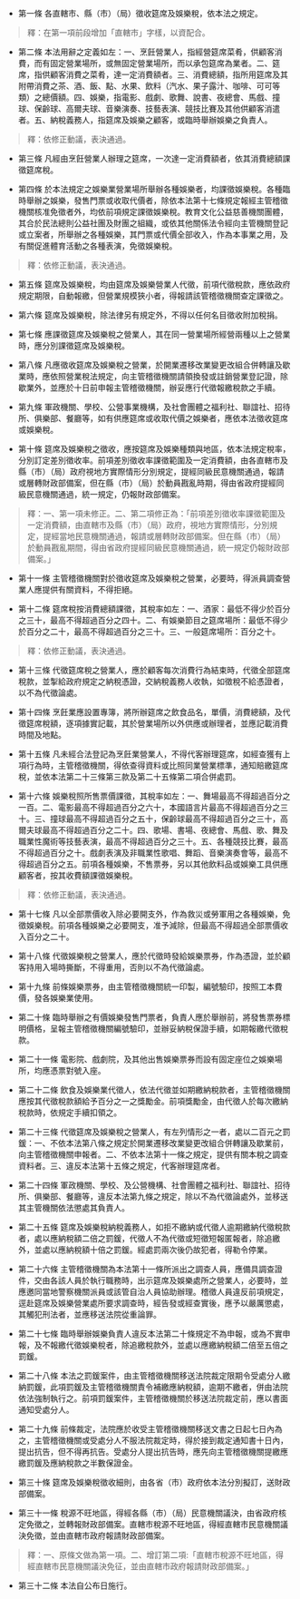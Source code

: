 * 第一條 各直轄市、縣（市）（局）徵收筵席及娛樂稅，依本法之規定。

> 釋：在第一項前段增加「直轄市」字樣，以資配合。

* 第二條 本法用辭之定義如左：一、烹飪營業人，指經營筵席菜肴，供顧客消費，而有固定營業場所，或無固定營業場所，而以承包筵席為業者。二、筵席，指供顧客消費之菜肴，達一定消費額者。三、消費總額，指所用筵席及其附帶消費之茶、酒、飯、點、水果、飲料（汽水、果子露汁、咖啡、可可等類）之總價額。四、娛樂，指電影、戲劇、歌舞、說書、夜總會、馬戲、撞球、保齡球、高爾夫球、音樂演奏、技藝表演、競技比賽及其他供顧客消遣者。五、納稅義務人，指筵席及娛樂之顧客，或臨時舉辦娛樂之負責人。

> 釋：依修正動議，表決通過。

* 第三條 凡經由烹飪營業人辦理之筵席，一次達一定消費額者，依其消費總額課徵筵席稅。

* 第四條 於本法規定之娛樂業營業場所舉辦各種娛樂者，均課徵娛樂稅。各種臨時舉辦之娛樂，發售門票或收取代價者，除依本法第十七條規定報經主管稽徵機關核准免徵者外，均依前項規定課徵娛樂稅。教育文化公益慈善機關團體，其合於民法總則公益社團及財團之組織，或依其他關係法令經向主管機關登記或立案者，所舉辦之各種娛樂，其門票或代價全部收入，作為本事業之用，及有關促進體育活動之各種表演，免徵娛樂稅。

> 釋：依修正動議，表決通過。

* 第五條 筵席及娛樂稅，均由筵席及娛樂營業人代徵，前項代徵稅款，應依政府規定期限，自動報繳，但營業規模狹小者，得報請該管稽徵機關查定課徵之。

* 第六條 筵席及娛樂稅，除法律另有規定外，不得以任何名目徵收附加稅捐。

* 第七條 應課徵筵席及娛樂稅之營業人，其在同一營業場所經營兩種以上之營業時，應分別課徵筵席及娛樂稅。

* 第八條 凡應徵收筵席及娛樂稅之營業，於開業遷移改業變更改組合併轉讓及歇業時，應依照營業稅法規定，向主管稽徵機關請領換發或註銷營業登記證，除歇業外，並應於十日前申報主管稽徵機關，辦妥應行代徵報繳稅款之手續。

* 第九條 軍政機關、學校、公營事業機構，及社會團體之福利社、聯誼社、招待所、俱樂部、餐廳等，如有供應筵席或收取代價之娛樂者，應依本法徵收筵席或娛樂稅。

* 第十條 筵席及娛樂稅之徵收，應按筵席及娛樂種類與地區，依本法規定稅率，分別訂定差別徵收率。前項差別徵收率課徵範圍及一定消費額，由各直轄市及縣（市）（局）政府視地方實際情形分別規定，提經同級民意機關通過，報請或層轉財政部備案，但在縣（市）（局）於動員戡亂時期，得由省政府提經同級民意機關通過，統一規定，仍報財政部備案。

> 釋：一、第一項未修正。二、第二項修正為：「前項差別徵收率課徵範圍及一定消費額，由直轄市及縣（市）（局）政府，視地方實際情形，分別規定，提經當地民意機關通過，報請或層轉財政部備案。但在縣（市）（局）於動員戡亂期間，得由省政府提經同級民意機關通過，統一規定仍報財政部備案。」

* 第十一條 主管稽徵機關對於徵收筵席及娛樂稅之營業，必要時，得派員調查營業人應提供有關資料，不得拒絕。

* 第十二條 筵席稅按消費總額課徵，其稅率如左：一、酒家：最低不得少於百分之三十，最高不得超過百分之四十。二、有娛樂節目之筵席場所：最低不得少於百分之二十，最高不得超過百分之三十。三、一般筵席場所：百分之十。

> 釋：依修正動議，表決通過。

* 第十三條 代徵筵席稅之營業人，應於顧客每次消費行為結束時，代徵全部筵席稅款，並掣給政府規定之納稅憑證，交納稅義務人收執，如徵稅不給憑證者，以不為代徵論處。

* 第十四條 烹飪業應設置專簿，將所辦筵席之飲食品名，單價，消費總額，及代徵筵席稅額，逐項據實記載，其於營業場所以外供應或辦理者，並應記載消費時間及地點。

* 第十五條 凡未經合法登記為烹飪業營業人，不得代客辦理筵席，如經查獲有上項行為時，主管稽徵機關，得依查得資料或比照同業營業標準，通知賠繳筵席稅，並依本法第二十三條第三款及第二十五條第二項合併處罰。

* 第十六條 娛樂稅照所售票價課徵，其稅率如左：一、舞場最高不得超過百分之一百。二、電影最高不得超過百分之六十，本國語言片最高不得超過百分之三十。三、撞球最高不得超過百分之五十，保齡球最高不得超過百分之三十，高爾夫球最高不得超過百分之二十。四、歌場、書場、夜總會、馬戲、歌、舞及職業性魔術等技藝表演，最高不得超過百分之三十。五、各種競技比賽，最高不得超過百分之十。戲劇表演及非職業性歌唱、舞蹈、音樂演奏會等，最高不得超過百分之五。前項各種娛樂，不售票券，另以其他飲料品或娛樂工具供應顧客者，按其收費額課徵娛樂稅。

> 釋：依修正動議，表決通過。

* 第十七條 凡以全部票價收入除必要開支外，作為救災或勞軍用之各種娛樂，免徵娛樂稅。前項各種娛樂之必要開支，准予減除，但最高不得超過全部票價收入百分之二十。

* 第十八條 代徵娛樂稅之營業人，應於代徵時發給娛樂票券，作為憑證，並於顧客持用入場時撕斷，不得重用，否則以不為代徵論處。

* 第十九條 前條娛樂票券，由主管稽徵機關統一印製，編號驗印，按照工本費價，發各娛樂業使用。

* 第二十條 臨時舉辦之有價娛樂發售門票者，負責人應於舉辦前，將發售票券標明價格，呈報主管稽徵機關編號驗印，並辦妥納稅保證手續，如期報繳代徵稅款。

* 第二十一條 電影院、戲劇院，及其他出售娛樂票券而設有固定座位之娛樂場所，均應憑票對號入座。

* 第二十二條 飲食及娛樂業代徵人，依法代徵並如期繳納稅款者，主管稽徵機關應按其代徵稅款額給予百分之一之獎勵金。前項獎勵金，由代徵人於每次繳納稅款時，依規定手續扣領之。

* 第二十三條 代徵筵席及娛樂稅之營業人，有左列情形之一者，處以二百元之罰鍰：一、不依本法第八條之規定於開業遷移改業變更改組合併轉讓及歇業前，向主管稽徵機關申報者。二、不依本法第十一條之規定，提供有關本稅之調查資料者。三、違反本法第十五條之規定，代客辦理筵席者。

* 第二十四條 軍政機關、學校、及公營機構、社會團體之福利社、聯誼社、招待所、俱樂部、餐廳等，違反本法第九條之規定，除以不為代徵論處外，並移送其主管機關依法懲處其負責人。

* 第二十五條 筵席及娛樂稅納稅義務人，如拒不繳納或代徵人逾期繳納代徵稅款者，處以應納稅額二倍之罰鍰，代徵人不為代徵或短徵短報匿報者，除追繳外，並處以應納稅額十倍之罰鍰。經處罰兩次後仍故犯者，得勒令停業。

* 第二十六條 主管稽徵機關為本法第十一條所派出之調查人員，應備具調查證件，交由各該人員於執行職務時，出示筵席及娛樂處所之營業人，必要時，並應邀同當地警察機關派員或該管自治人員協助辦理。稽徵人員違反前項規定，逕赴筵席及娛樂營業處所要求調查時，經告發或經查實後，應予以嚴厲懲處，其觸犯刑法者，並應移送法院從重論罪。

* 第二十七條 臨時舉辦娛樂負責人違反本法第二十條規定不為申報，或為不實申報，及不報繳代徵娛樂稅者，除追繳稅款外，並處以應繳納稅額二倍至五倍之罰鍰。

* 第二十八條 本法之罰鍰案件，由主管稽徵機關移送法院裁定限期令受處分人繳納罰鍰，此項罰鍰及主管稽徵機關責令補繳應納稅額，逾期不繳者，併由法院依法強制執行之。前項罰鍰案件，主管稽徵機關於移送法院裁定前，應以書面通知受處分人。

* 第二十九條 前條裁定，法院應於收受主管稽徵機關移送文書之日起七日內為之，主管稽徵機關或受處分人不服法院裁定時，得於接到裁定通知書十日內，提出抗告，但不得再抗告。受處分人提出抗告時，應先向主管稽徵機關提繳應繳罰鍰及應納稅款之半數保證金。

* 第三十條 筵席及娛樂稅徵收細則，由各省（市）政府依本法分別擬訂，送財政部備案。

* 第三十一條 稅源不旺地區，得經各縣（市）（局）民意機關議決，由省政府核定免徵之，並轉報財政部備案。直轄市稅源不旺地區，得經直轄市民意機關議決免徵，並由直轄市政府報請財政部備案。

> 釋：一、原條文做為第一項。二、增訂第二項:「直轄市稅源不旺地區，得經直轄市民意機關議決免征，並由直轄市政府報請財政部備案。」

* 第三十二條 本法自公布日施行。

